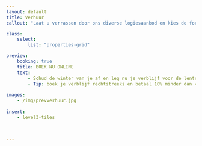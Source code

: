 ```yaml
---
layout: default
title: Verhuur
callout: "Laat u verrassen door ons diverse logiesaanbod en kies de formule die het best bij u past."

class:
    select: 
        list: "properties-grid"

preview:
    booking: true
    title: BOEK NU ONLINE
    text: 
        - Schud de winter van je af en leg nu je verblijf voor de lente of zomer vast. Dit mooie vooruitzicht geeft je extra energie om deze donkere maanden te overbruggen. 
        - Tip: boek je verblijf rechtstreeks en betaal 10% minder dan via Booking of AirBnB.
        
images:
    - /img/prevverhuur.jpg
    
insert:
    - level3-tiles
    
    

---
```

